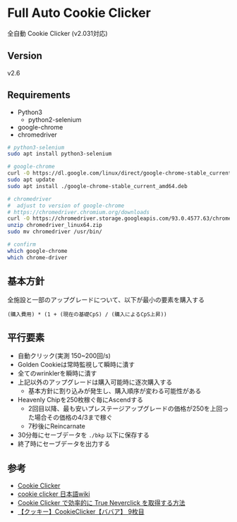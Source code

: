 
# Full Auto Cookie Clicker

全自動 Cookie Clicker (v2.031対応)

## Version

v2.6

## Requirements

- Python3
    - python2-selenium
- google-chrome
- chromedriver

```sh
# python3-selenium
sudo apt install python3-selenium

# google-chrome
curl -O https://dl.google.com/linux/direct/google-chrome-stable_current_amd64.deb
sudo apt update
sudo apt install ./google-chrome-stable_current_amd64.deb

# chromedriver
#  adjust to version of google-chrome
# https://chromedriver.chromium.org/downloads
curl -O https://chromedriver.storage.googleapis.com/93.0.4577.63/chromedriver_linux64.zip
unzip chromedriver_linux64.zip
sudo mv chromedriver /usr/bin/

# confirm
which google-chrome
which chrome-driver
```

## 基本方針

全施設と一部のアップグレードについて、以下が最小の要素を購入する
```
(購入費用) * (1 + (現在の基礎CpS) / (購入によるCpS上昇))
```

## 平行要素

- 自動クリック(実測 150~200回/s)
- Golden Cookieは常時監視して瞬時に潰す
- 全てのwrinklerを瞬時に潰す
- 上記以外のアップグレードは購入可能時に逐次購入する
  - 基本方針に割り込みが発生し、購入順序が変わる可能性がある
- Heavenly Chipを250枚稼ぐ毎にAscendする
  - 2回目以降、最も安いプレステージアップグレードの価格が250を上回った場合その価格の4/3まで稼ぐ
  - 7秒後にReincarnate
- 30分毎にセーブデータを ```./bkp``` 以下に保存する
- 終了時にセーブデータを出力する

## 参考

- [Cookie Clicker](https://orteil.dashnet.org/cookieclicker/)
- [cookie clicker 日本語wiki](https://w.atwiki.jp/cookieclickerjpn/)
- [Cookie Clicker で効率的に True Neverclick を取得する方法](https://inuwara-note.hateblo.jp/entry/cookie-clicker-2)
- [【クッキー】CookieClicker【ババア】 9枚目](https://uni.5ch.net/test/read.cgi/gameswf/1380563429/275?v=pc)
